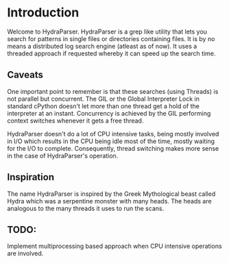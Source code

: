 Introduction
============

Welcome to HydraParser. HydraParser is a grep like utility that lets you search for patterns 
in single files or directories containing files. It is by no means a distributed log search engine
(atleast as of now). It uses a threaded approach if requested whereby it can speed up the search time.


Caveats
-------

One important point to remember is that these searches (using Threads) is not parallel but concurrent. The
GIL or the Global Interpreter Lock in standard cPython doesn't let more than one thread get a hold of the 
interpreter at an instant. Concurrency is achieved by the GIL performing context switches whenever it gets
a free thread.

HydraParser doesn't do a lot of CPU intensive tasks, being mostly involved in I/O which results in the CPU
being idle most of the time, mostly waiting for the I/O to complete. Consequently, thread switching makes
more sense in the case of HydraParser's operation.

Inspiration
-----------

The name HydraParser is inspired by the Greek Mythological beast called Hydra which was a serpentine monster
with many heads. The heads are analogous to the many threads it uses to run the scans.

TODO:
-----

Implement multiprocessing based approach when CPU intensive operations are involved.